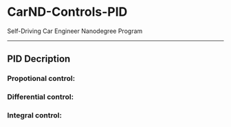 # CarND-Controls-PID
Self-Driving Car Engineer Nanodegree Program

---

## PID Decription

### Propotional control:
### Differential control:
### Integral control:
